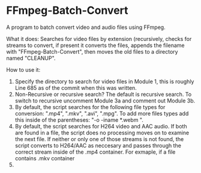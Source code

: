 # FFmpeg-Batch-Convert
A program to batch convert video and audio files using FFmpeg.

What it does:
Searches for video files by extension (recursively, checks for streams to convert, if present it converts the files, appends the filename with "FFmpeg-Batch-Convert", then moves the old files to a directory named "CLEANUP".

How to use it:
1. Specify the directory to search for video files in Module 1, this is roughly Line 685 as of the commit when this was written.
2. Non-Recursive or recursive search?  The default is recursive search.  To switch to recursive uncomment Module 3a and comment out Module 3b.
3. By default, the script searches for the following file types for conversion: ".mp4", ".mkv", ".avi", ".mpg".  To add more files types add this inside of the parentheses:  "-o -iname \*.webm ".
4. By default, the script searches for H264 video and AAC audio.  If both are found in a file, the script does no processing moves on to examine the next file.  If neither or only one of those streams is not found, the script converts to H264/AAC as neccesary and passes through the correct stream inside of the .mp4 container.  For exmaple, if a file contains .mkv container
5. 
